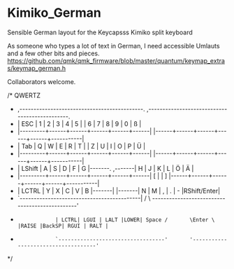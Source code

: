 # Kimiko_German
Sensible German layout for the Keycapsss Kimiko split keyboard

As someone who types a lot of text in German, I need accessible Umlauts and a few other bits and pieces.
https://github.com/qmk/qmk_firmware/blob/master/quantum/keymap_extras/keymap_german.h

Collaborators welcome.

/* QWERTZ
 * ,--------------------------------------------.                    ,----------------------------------------------.
 * |   ESC   |   1  |   2  |   3  |   4  |   5  |                    |   6  |   7  |   8  |   9  |   0  |  ß        |
 * |---------+------+------+------+------+------|                    |------+------+------+------+------+-----------|
 * |   Tab   |   Q  |   W  |   E  |   R  |   T  |                    |   Z  |   U  |   I  |   O  |   P  |  Ü        |
 * |---------+------+------+------+------+------|                    |------+------+------+------+------+-----------|
 * |  LShift |   A  |   S  |   D  |   F  |   G  |-------.    ,-------|   H  |   J  |   K  |   L  |   Ö  |  Ä        |
 * |---------+------+------+------+------+------|   [   |    |    ]  |------+------+------+------+------+-----------|
 * |  LCTRL  |   Y  |   X  |   C  |   V  |   B  |-------|    |-------|   N  |   M  |   ,  |   .  |   -  |RShift/Enter|
 * `-------------------------------------------|       /     \      \-----------------------------------------------'
 *                 | LCTRL| LGUI | LALT |LOWER| Space /       \Enter \  |RAISE |BackSP| RGUI | RALT |
 *                 `----------------------------------'       '------------------------------------'
 */
